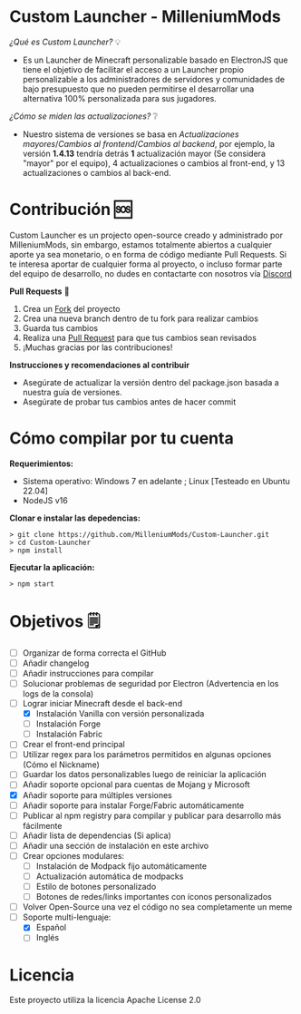 # Custom Launcher - MilleniumMods

*¿Qué es Custom Launcher?* 💡
- Es un Launcher de Minecraft personalizable basado en ElectronJS que tiene el objetivo de facilitar el acceso a un Launcher propio personalizable a los administradores de servidores y comunidades de bajo presupuesto que no pueden permitirse el desarrollar una alternativa 100% personalizada para sus jugadores. 

*¿Cómo se miden las actualizaciones?* ❔
- Nuestro sistema de versiones se basa en *Actualizaciones mayores*/*Cambios al frontend*/*Cambios al backend*, por ejemplo, la versión **1.4.13** tendría detrás **1** actualización mayor (Se considera "mayor" por el equipo), 4 actualizaciones o cambios al front-end, y 13 actualizaciones o cambios al back-end.

<!-- CONTRIBUCIÓN -->
# Contribución 🆘
Custom Launcher es un projecto open-source creado y administrado por MilleniumMods, sin embargo, estamos totalmente abiertos a cualquier aporte ya sea monetario, o en forma de código mediante Pull Requests. Si te interesa aportar de cualquier forma al proyecto, o incluso formar parte del equipo de desarrollo, no dudes en contactarte con nosotros vía [Discord](https://discord.milleniummods.com)

**Pull Requests** 🔀
1. Crea un [Fork]() del proyecto
2. Crea una nueva branch dentro de tu fork para realizar cambios
3. Guarda tus cambios
4. Realiza una [Pull Request]() para que tus cambios sean revisados
5. ¡Muchas gracias por las contribuciones!

**Instrucciones y recomendaciones al contribuir**
- Asegúrate de actualizar la versión dentro del package.json basada a nuestra guía de versiones.
- Asegúrate de probar tus cambios antes de hacer commit

<!-- COMPILAR POR TU CUENTA -->
# Cómo compilar por tu cuenta
**Requerimientos:**
- Sistema operativo: Windows 7 en adelante ; Linux [Testeado en Ubuntu 22.04]
- NodeJS v16

**Clonar e instalar las depedencias:**

```console
> git clone https://github.com/MilleniumMods/Custom-Launcher.git
> cd Custom-Launcher
> npm install
```

**Ejecutar la aplicación:**

```console
> npm start
```

<!-- OBJETIVOS -->
# Objetivos 🗒️

- [ ] Organizar de forma correcta el GitHub
- [ ] Añadir changelog
- [ ] Añadir instrucciones para compilar
- [ ] Solucionar problemas de seguridad por Electron (Advertencia en los logs de la consola)
- [ ] Lograr iniciar Minecraft desde el back-end
    - [x] Instalación Vanilla con versión personalizada
    - [ ] Instalación Forge
    - [ ] Instalación Fabric
- [ ] Crear el front-end principal
- [ ] Utilizar regex para los parámetros permitidos en algunas opciones (Cómo el Nickname)
- [ ] Guardar los datos personalizables luego de reiniciar la aplicación
- [ ] Añadir soporte opcional para cuentas de Mojang y Microsoft
- [x] Añadir soporte para múltiples versiones 
- [ ] Añadir soporte para instalar Forge/Fabric automáticamente
- [ ] Publicar al npm registry para compilar y publicar para desarrollo más fácilmente
- [ ] Añadir lista de dependencias (Si aplica)
- [ ] Añadir una sección de instalación en este archivo
- [ ] Crear opciones modulares:
    - [ ] Instalación de Modpack fijo automáticamente 
    - [ ] Actualización automática de modpacks
    - [ ] Estilo de botones personalizado 
    - [ ] Botones de redes/links importantes con íconos personalizados
- [ ] Volver Open-Source una vez el código no sea completamente un meme
- [ ] Soporte multi-lenguaje:
    - [x] Español
    - [ ] Inglés 

<!-- LICENCIA -->
# Licencia
Este proyecto utiliza la licencia Apache License 2.0

